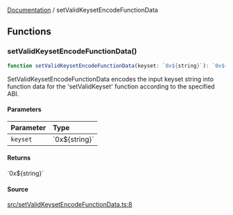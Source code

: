 [Documentation](README.md) / setValidKeysetEncodeFunctionData

## Functions

### setValidKeysetEncodeFunctionData()

```ts
function setValidKeysetEncodeFunctionData(keyset: `0x${string}`): `0x${string}`
```

SetValidKeysetEncodeFunctionData encodes the input keyset string into
function data for the 'setValidKeyset' function according to the specified
ABI.

#### Parameters

| Parameter | Type |
| :------ | :------ |
| `keyset` | \`0x$\{string\}\` |

#### Returns

\`0x$\{string\}\`

#### Source

[src/setValidKeysetEncodeFunctionData.ts:8](https://github.com/anegg0/arbitrum-orbit-sdk/blob/763a3f41e7ea001cbb6fe81ac11cc794b4a0f94d/src/setValidKeysetEncodeFunctionData.ts#L8)
